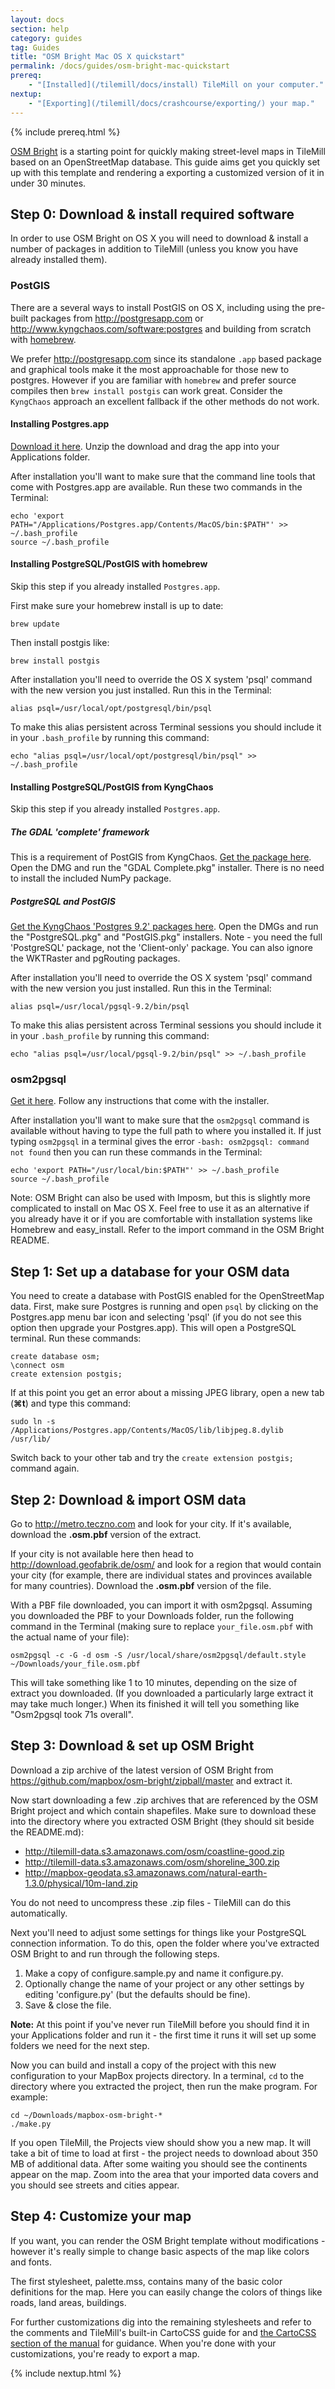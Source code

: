 ```yaml
---
layout: docs
section: help
category: guides
tag: Guides
title: "OSM Bright Mac OS X quickstart"
permalink: /docs/guides/osm-bright-mac-quickstart
prereq:
    - "[Installed](/tilemill/docs/install) TileMill on your computer."
nextup:
    - "[Exporting](/tilemill/docs/crashcourse/exporting/) your map."
---
```


{% include prereq.html %}

[OSM Bright](https://github.com/mapbox/osm-bright) is a starting point for quickly making street-level maps in TileMill based on an OpenStreetMap database. This guide aims get you quickly set up with this template and rendering a exporting a customized version of it in under 30 minutes.

## Step 0: Download & install required software

In order to use OSM Bright on OS X you will need to download & install a number of packages in addition to TileMill (unless you know you have already installed them).

### PostGIS

There are a several ways to install PostGIS on OS X, including using the pre-built packages from <http://postgresapp.com> or <http://www.kyngchaos.com/software:postgres> and building from scratch with [homebrew](http://brew.sh).

We prefer <http://postgresapp.com> since its standalone `.app` based package and graphical tools make it the most approachable for those new to postgres. However if you are familiar with `homebrew` and prefer source compiles then `brew install postgis` can work great. Consider the `KyngChaos` approach an excellent fallback if the other methods do not work.

#### Installing Postgres.app

[Download it here](http://postgresapp.com/). Unzip the download and drag the app into your Applications folder.

After installation you'll want to make sure that the command line tools that come with Postgres.app are available. Run these two commands in the Terminal:

    echo 'export PATH="/Applications/Postgres.app/Contents/MacOS/bin:$PATH"' >> ~/.bash_profile
    source ~/.bash_profile

#### Installing PostgreSQL/PostGIS with homebrew

Skip this step if you already installed `Postgres.app`.

First make sure your homebrew install is up to date:

    brew update

Then install postgis like:

    brew install postgis

After installation you'll need to override the OS X system 'psql' command with the new version you just installed. Run this in the Terminal:

    alias psql=/usr/local/opt/postgresql/bin/psql

To make this alias persistent across Terminal sessions you should include it in your `.bash_profile` by running this command:

    echo "alias psql=/usr/local/opt/postgresql/bin/psql" >> ~/.bash_profile


#### Installing PostgreSQL/PostGIS from KyngChaos

Skip this step if you already installed `Postgres.app`.

##### The GDAL 'complete' framework

This is a requirement of PostGIS from KyngChaos. [Get the package here](http://www.kyngchaos.com/software/frameworks#gdal_complete). Open the DMG and run the "GDAL Complete.pkg" installer. There is no need to install the included NumPy package.

##### PostgreSQL and PostGIS

[Get the KyngChaos 'Postgres 9.2' packages here](http://www.kyngchaos.com/software:postgres). Open the DMGs and run the "PostgreSQL.pkg" and "PostGIS.pkg" installers. Note - you need the full 'PostgreSQL' package, not the 'Client-only' package. You can also ignore the WKTRaster and pgRouting packages.

After installation you'll need to override the OS X system 'psql' command with the new version you just installed. Run this in the Terminal:

    alias psql=/usr/local/pgsql-9.2/bin/psql

To make this alias persistent across Terminal sessions you should include it in your `.bash_profile` by running this command:

    echo "alias psql=/usr/local/pgsql-9.2/bin/psql" >> ~/.bash_profile

### osm2pgsql

[Get it here](http://cl.ly/0j0E0N1J3z0z). Follow any instructions that come with the installer.

After installation you'll want to make sure that the `osm2pgsql` command is available without having to type the full path to where you installed it. If just typing `osm2pgsql` in a terminal gives the error `-bash: osm2pgsql: command not found` then you can run these commands in the Terminal:

    echo 'export PATH="/usr/local/bin:$PATH"' >> ~/.bash_profile
    source ~/.bash_profile

Note: OSM Bright can also be used with Imposm, but this is slightly more complicated to install on Mac OS X. Feel free to use it as an alternative if you already have it or if you are comfortable with installation systems like Homebrew and easy\_install. Refer to the import command in the OSM Bright README. 

## Step 1: Set up a database for your OSM data

You need to create a database with PostGIS enabled for the OpenStreetMap data. First, make sure Postgres is running and open `psql` by clicking on the Postgres.app menu bar icon and selecting 'psql' (if you do not see this option then upgrade your Postgres.app). This will open a PostgreSQL terminal. Run these commands:

    create database osm;
    \connect osm
    create extension postgis;

If at this point you get an error about a missing JPEG library, open a new tab (**⌘t**) and type this command:

    sudo ln -s /Applications/Postgres.app/Contents/MacOS/lib/libjpeg.8.dylib /usr/lib/

Switch back to your other tab and try the `create extension postgis;` command again.

## Step 2: Download & import OSM data

Go to <http://metro.teczno.com> and look for your city. If it's available, download the **.osm.pbf** version of the extract.

If your city is not available here then head to <http://download.geofabrik.de/osm/> and look for a region that would contain your city (for example, there are individual states and provinces available for many countries). Download the **.osm.pbf** version of the file.

With a PBF file downloaded, you can import it with osm2pgsql. Assuming you downloaded the PBF to your Downloads folder, run the following command in the Terminal (making sure to replace `your_file.osm.pbf` with the actual name of your file):

    osm2pgsql -c -G -d osm -S /usr/local/share/osm2pgsql/default.style ~/Downloads/your_file.osm.pbf

This will take something like 1 to 10 minutes, depending on the size of extract you downloaded. (If you downloaded a particularly large extract it may take much longer.) When its finished it will tell you something like "Osm2pgsql took 71s overall".

## Step 3: Download & set up OSM Bright

Download a zip archive of the latest version of OSM Bright from <https://github.com/mapbox/osm-bright/zipball/master> and extract it.

Now start downloading a few .zip archives that are referenced by the OSM Bright project and which contain shapefiles. Make sure to download these into the directory where you extracted OSM Bright (they should sit beside the README.md):

 - http://tilemill-data.s3.amazonaws.com/osm/coastline-good.zip
 - http://tilemill-data.s3.amazonaws.com/osm/shoreline_300.zip
 - http://mapbox-geodata.s3.amazonaws.com/natural-earth-1.3.0/physical/10m-land.zip

You do not need to uncompress these .zip files - TileMill can do this automatically.

Next you'll need to adjust some settings for things like your PostgreSQL connection information. To do this, open the folder where you've extracted OSM Bright to and run through the following steps.

1. Make a copy of configure.sample.py and name it configure.py.
2. Optionally change the name of your project or any other settings by editing 'configure.py' (but the defaults should be fine).
3. Save & close the file.

**Note:** At this point if you've never run TileMill before you should find it in your Applications folder and run it - the first time it runs it will set up some folders we need for the next step.

Now you can build and install a copy of the project with this new configuration to your MapBox projects directory. In a terminal, `cd` to the directory where you extracted the project, then run the make program. For example:

    cd ~/Downloads/mapbox-osm-bright-*
    ./make.py

If you open TileMill, the Projects view should show you a new map. It will take a bit of time to load at first - the project needs to download about 350 MB of additional data. After some waiting you should see the continents appear on the map. Zoom into the area that your imported data covers and you should see streets and cities appear.

## Step 4: Customize your map

If you want, you can render the OSM Bright template without modifications - however it's really simple to change basic aspects of the map like colors and fonts.

The first stylesheet, palette.mss, contains many of the basic color definitions for the map. Here you can easily change the colors of things like roads, land areas, buildings.

For further customizations dig into the remaining stylesheets and refer to the comments and TileMill's built-in CartoCSS guide for and [the CartoCSS section of the manual](/tilemill/docs/manual/carto/) for guidance. When you're done with your customizations, you're ready to export a map. 

{% include nextup.html %}
